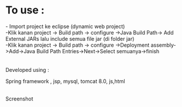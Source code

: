 


<h1>To use :</h1>
- Import project ke eclipse (dynamic web project)<br />
-Klik kanan project -> Build path -> configure ->Java Build Path-> Add External JARs lalu include semua file jar (di folder jar)<br />
-Klik kanan project -> Build path -> configure ->Deployment assembly->Add->Java Build Path Entries->Next->Select semuanya->finish<br />

<br />
<br />
Developed using :
<br />

Spring framework , jsp, mysql, tomcat 8.0, js,html 

<br> Screenshot
<br>
<img src= "https://ibb.co/L1RJQGL" alt="" />
<br>
<img src= "https://ibb.co/y5k31wG" alt="" />
<br>
<img src= "https://ibb.co/9vSzzKm" alt="" />
<br>
<img src= "https://ibb.co/1XhLHKG" alt="" />
<br>
<img src= "https://ibb.co/Tg8W53L" alt="" />






